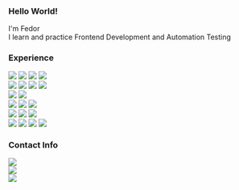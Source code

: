 ### Hello World!

I'm Fedor<br/>
I learn and practice Frontend Development and Automation Testing


### Experience<br/>
[<img src="https://img.shields.io/badge/JavaScript-f0db4f?style=flat-square&logo=javascript&logoColor=gray">](https://developer.mozilla.org/ru/docs/Web/JavaScript)
[<img src="https://img.shields.io/badge/HTML-e96228?style=flat-square&logo=html&logoColor=white">](https://html.spec.whatwg.org/)
[<img src="https://img.shields.io/badge/CSS-1c84c1?style=flat-square&logo=css&logoColor=white">](https://devdocs.io/css/)
[<img src="https://img.shields.io/badge/Figma-f76e5f?style=flat-square&logo=figma&logoColor=white">](https://www.figma.com/)<br/>
[<img src="https://img.shields.io/badge/Java-f89820?style=flat-square&logo=java&logoColor=white">](https://www.java.com/)
[<img src="https://img.shields.io/badge/Selenide-b400b4?style=flat-square&logo=selenide&logoColor=white">](https://selenide.org/)
[<img src="https://img.shields.io/badge/Selenium-00ae00?style=flat-square&logo=selenium&logoColor=white">](https://www.selenium.dev/)
[<img src="https://img.shields.io/badge/Junit5-25A162?style=flat-square&logo=junit5&logoColor=white">](https://junit.org/junit5/)<br/>
[<img src="https://img.shields.io/badge/REST%20Assured-109b2e?style=flat-square&logo=restassured&logoColor=white">](https://rest-assured.io/)
[<img src="https://img.shields.io/badge/Microsoft%20SQL%20Server-a91d22?style=flat-square&logo=microsoftsqlserver&logoColor=white">](https://www.microsoft.com/en-us/sql-server/)<br/>
[<img src="https://img.shields.io/badge/PostgreSQL-336791?style=flat-square&logo=postgresql&logoColor=white">](https://www.postgresql.org/)
[<img src="https://img.shields.io/badge/Git-3f2e00?style=flat-square&logo=git&logoColor=white">](https://git-scm.com/) 
[<img src="https://img.shields.io/badge/Jenkins-D24939?style=flat-square&logo=jenkins&logoColor=white">](https://www.jenkins.io/)<br/> 
[<img src="https://img.shields.io/badge/Allure%20Report-ffd050?style=flat-square&logo=allure&logoColor=white">](https://docs.qameta.io/allure/)
[<img src="https://img.shields.io/badge/Postman-ff6c37?style=flat-square&logo=postman&logoColor=white">](https://www.postman.com/) 
[<img src="https://img.shields.io/badge/Soap%20UI-fcdc00?style=flat-square&logo=soapui&logoColor=white">](https://www.soapui.org/)  
[<img src="https://img.shields.io/badge/JMeter-b3204e?style=flat-square&logo=jmeter&logoColor=white">](https://jmeter.apache.org/)
[<img src="https://img.shields.io/badge/Appium-c9e9eb?style=flat-square&logo=appium&logoColor=white">](https://appium.io/)
[<img src="https://img.shields.io/badge/Docker-24b2e4?style=flat-square&logo=docker&logoColor=white">](https://www.docker.com/)
[<img src="https://img.shields.io/badge/Fiddler-5ce500?style=flat-square&logo=fiddler&logoColor=white">](https://www.telerik.com/fiddler)
<br/>


### Contact Info<br/>
<a href="mailto:parenkov.fedor@gmail.com">![](https://img.shields.io/badge/Gmail-Address-informational?style=flat&logo=gmail&logoColor=white&color=e04a3e)</a><br/>
[![](https://img.shields.io/badge/LinkedIn-Profile-informational?style=flat&logo=linkedin&logoColor=white&color=0D76A8)](https://www.linkedin.com/in/fedor-parenkov)<br/>
[![](https://img.shields.io/badge/Telegram-Account-informational?style=flat&logo=telegram&logoColor=white&color=31a2db)](https://t.me/WakeUpTheo)<br/>
